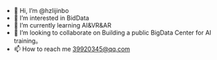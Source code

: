- 👋 Hi, I’m @hzlijinbo
- 👀 I’m interested in BidData
- 🌱 I’m currently learning AI&VR&AR
- 💞️ I’m looking to collaborate on Building a public BigData Center for AI training。
- 📫 How to reach me 39920345@qq.com

<!---
hzlijinbo/hzlijinbo is a ✨ special ✨ repository because its `README.md` (this file) appears on your GitHub profile.
You can click the Preview link to take a look at your changes.
--->
